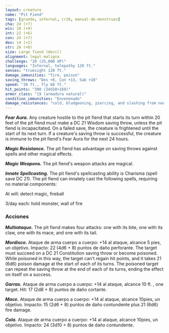 ```yaml
---
layout: creature
name: "Pit Fiend"
tags: [grande, infernal, cr20, manual-de-monstruos]
cha: 24 (+7)
wis: 18 (+4)
int: 22 (+6)
con: 24 (+7)
dex: 14 (+2)
str: 26 (+8)
size: Large fiend (devil)
alignment: legal maligna
challenge: "20 (25,000 XP)"
languages: "Infernal, telepathy 120 ft."
senses: "truesight 120 ft."
damage_immunities: "fire, poison"
saving_throws: "Des +8, Con +13, Sab +10"
speed: "30 ft., fly 60 ft."
hit_points: "300 (24d10+168)"
armor_class: "19 (armadura natural)"
condition_immunities: "Envenenado"
damage_resistances: "cold, bludgeoning, piercing, and slashing from nonmagical weapons that aren't silvered"
---
```


***Fear Aura.*** Any creature hostile to the pit fiend that starts its turn within 20 feet of the pit fiend must make a DC 21 Wisdom saving throw, unless the pit fiend is incapacitated. On a failed save, the creature is frightened until the start of its next turn. If a creature's saving throw is successful, the creature is immune to the pit fiend's Fear Aura for the next 24 hours.

***Magic Resistance.*** The pit fiend has advantage on saving throws against spells and other magical effects.

***Magic Weapons.*** The pit fiend's weapon attacks are magical.

***Innate Spellcasting.*** The pit fiend's spellcasting ability is Charisma (spell save DC 21). The pit fiend can innately cast the following spells, requiring no material components:

At will: detect magic, fireball

3/day each: hold monster, wall of fire

### Acciones

***Multiataque.*** The pit fiend makes four attacks: one with its bite, one with its claw, one with its mace, and one with its tail.

***Mordisco.*** Ataque de arma cuerpo a cuerpo: +14 al ataque, alcance 5 pies, un objetivo. Impacto: 22 (4d6 + 8) puntos de daño perforante. The target must succeed on a DC 21 Constitution saving throw or become poisoned. While poisoned in this way, the target can't regain hit points, and it takes 21 (6d6) poison damage at the start of each of its turns. The poisoned target can repeat the saving throw at the end of each of its turns, ending the effect on itself on a success.

***Garras.*** Ataque de arma cuerpo a cuerpo: +14 al ataque, alcance 10 ft. , one target. Hit: 17 (2d8 + 8) puntos de daño cortante.

***Mace.*** Ataque de arma cuerpo a cuerpo: +14 al ataque, alcance 10pies, un objetivo. Impacto: 15 (2d6 + 8) puntos de daño contundente plus 21 (6d6) fire damage.

***Cola.*** Ataque de arma cuerpo a cuerpo: +14 al ataque, alcance 10pies, un objetivo. Impacto: 24 (3d10 + 8) puntos de daño contundente.